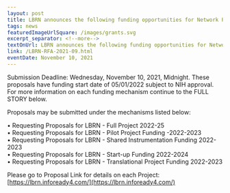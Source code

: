 ```yaml
---
layout: post
title: LBRN announces the following funding opportunities for Network PUI participants. 
tags: news
featuredImageUrlSquare: /images/grants.svg
excerpt_separator: <!--more-->
textOnUrl: LBRN announces the following funding opportunities for Network PUI participants. 
link: /LBRN-RFA-2021-09.html
eventDate: November 10, 2021
---
```


Submission Deadline: Wednesday, November 10, 2021, Midnight.
These proposals have funding start date of 05/01/2022 subject to NIH approval.
For more information on each funding mechanism continue to the FULL STORY below.

<!--more-->

Proposals may be submitted under the mechanisms listed below: 

  •  Requesting Proposals for LBRN - Full Project 2022-25   
    •  Requesting Proposals for LBRN - Pilot Project Funding -2022-2023    
    •  Requesting Proposals for LBRN - Shared Instrumentation Funding 2022-2023   
    •  Requesting Proposals for LBRN - Start-up Funding 2022-2024  
    •  Requesting Proposals for LBRN - Translational Project Funding 2022-2023  

Please go to Proposal Link for details on each Project: [https://lbrn.infoready4.com/](https://lbrn.infoready4.com/)  

